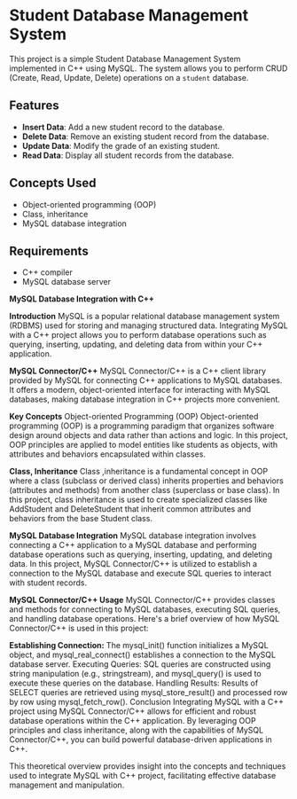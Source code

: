 # Student Database Management System

This project is a simple Student Database Management System implemented in C++ using MySQL. The system allows you to perform CRUD (Create, Read, Update, Delete) operations on a `student` database.

## Features

- **Insert Data**: Add a new student record to the database.
- **Delete Data**: Remove an existing student record from the database.
- **Update Data**: Modify the grade of an existing student.
- **Read Data**: Display all student records from the database.

## Concepts Used

- Object-oriented programming (OOP)
- Class, inheritance
- MySQL database integration

## Requirements

- C++ compiler
- MySQL database server

  
**MySQL Database Integration with C++**

**Introduction**
MySQL is a popular relational database management system (RDBMS) used for storing and managing structured data. Integrating MySQL with a C++ project allows you to perform database operations such as querying, inserting, updating, and deleting data from within your C++ application.

**MySQL Connector/C++**
MySQL Connector/C++ is a C++ client library provided by MySQL for connecting C++ applications to MySQL databases. It offers a modern, object-oriented interface for interacting with MySQL databases, making database integration in C++ projects more convenient.

**Key Concepts**
Object-oriented Programming (OOP)
Object-oriented programming (OOP) is a programming paradigm that organizes software design around objects and data rather than actions and logic. In this project, OOP principles are applied to model entities like students as objects, with attributes and behaviors encapsulated within classes.

**Class, Inheritance**
Class ,inheritance is a fundamental concept in OOP where a class (subclass or derived class) inherits properties and behaviors (attributes and methods) from another class (superclass or base class). In this project, class inheritance is used to create specialized classes like AddStudent and DeleteStudent that inherit common attributes and behaviors from the base Student class.

**MySQL Database Integration**
MySQL database integration involves connecting a C++ application to a MySQL database and performing database operations such as querying, inserting, updating, and deleting data. In this project, MySQL Connector/C++ is utilized to establish a connection to the MySQL database and execute SQL queries to interact with student records.

**MySQL Connector/C++ Usage**
MySQL Connector/C++ provides classes and methods for connecting to MySQL databases, executing SQL queries, and handling database operations. Here's a brief overview of how MySQL Connector/C++ is used in this project:

**Establishing Connection:** The mysql_init() function initializes a MySQL object, and mysql_real_connect() establishes a connection to the MySQL database server.
Executing Queries: SQL queries are constructed using string manipulation (e.g., stringstream), and mysql_query() is used to execute these queries on the database.
Handling Results: Results of SELECT queries are retrieved using mysql_store_result() and processed row by row using mysql_fetch_row().
Conclusion
Integrating MySQL with a C++ project using MySQL Connector/C++ allows for efficient and robust database operations within the C++ application. By leveraging OOP principles and class inheritance, along with the capabilities of MySQL Connector/C++, you can build powerful database-driven applications in C++.

This theoretical overview provides insight into the concepts and techniques used to integrate MySQL with C++ project, facilitating effective database management and manipulation.



